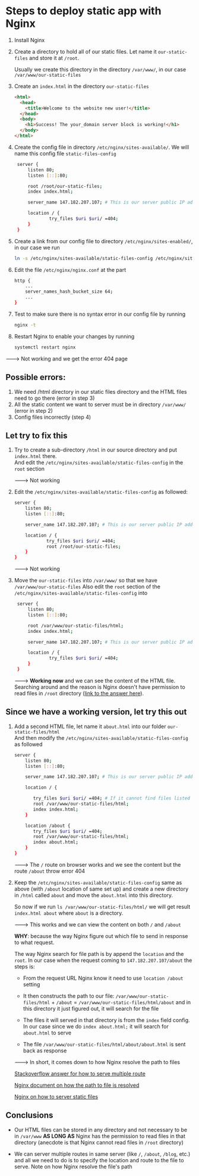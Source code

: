 # Steps to deploy static app with Nginx

1. Install Nginx

2. Create a directory to hold all of our static files. Let name it `our-static-files` and store it at `/root`.

   Usually we create this directory in the directory `/var/www/`, in our case `/var/www/our-static-files`

3. Create an `index.html` in the directory `our-static-files`

   ```html
   <html>
     <head>
       <title>Welcome to the website new user!</title>
     </head>
     <body>
       <h1>Success! The your_domain server block is working!</h1>
     </body>
   </html>
   ```

4. Create the config file in directory `/etc/nginx/sites-available/`. We will name this config file `static-files-config`

   ```bash
    server {
        listen 80;
        listen [::]:80;

        root /root/our-static-files;
        index index.html;

        server_name 147.182.207.107; # This is our server public IP address

        location / {
                try_files $uri $uri/ =404;
        }
    }
   ```

5. Create a link from our config file to directory `/etc/nginx/sites-enabled/`, in our case we run

   ```bash
   ln -s /etc/nginx/sites-available/static-files-config /etc/nginx/sites-enabled/
   ```

6. Edit the file `/etc/nginx/nginx.conf` at the part

   ```bash
   http {
       ...
       server_names_hash_bucket_size 64;
       ...
   }
   ```

7. Test to make sure there is no syntax error in our config file by running

   ```bash
   nginx -t
   ```

8. Restart Nginx to enable your changes by running

   ```bash
   systemctl restart nginx
   ```

---> Not working and we get the error 404 page

## Possible errors:

1. We need /html directory in our static files directory and the HTML files need to go there (error in step 3)
2. All the static content we want to server must be in directory `/var/www/` (error in step 2)
3. Config files incorrectly (step 4)

## Let try to fix this

1. Try to create a sub-directory `/html` in our source directory and put `index.html` there.  
   And edit the `/etc/nginx/sites-available/static-files-config` in the `root` section

   ---> Not working

2. Edit the `/etc/nginx/sites-available/static-files-config` as followed:

   ```bash
   server {
       listen 80;
       listen [::]:80;

       server_name 147.182.207.107; # This is our server public IP address

       location / {
               try_files $uri $uri/ =404;
               root /root/our-static-files;
       }
   }
   ```

   ---> Not working

3. Move the `our-static-files` into `/var/www/` so that we have `/var/www/our-static-files`
   Also edit the `root` section of the `/etc/nginx/sites-available/static-files-config` into

   ```bash
    server {
        listen 80;
        listen [::]:80;

        root /var/www/our-static-files/html;
        index index.html;

        server_name 147.182.207.107; # This is our server public IP address

        location / {
                try_files $uri $uri/ =404;
        }
    }
   ```

   ---> **Working now** and we can see the content of the HTML file. Searching around and the reason is Nginx doesn't have permission to read files in `/root` directory ([link to the answer here](https://stackoverflow.com/questions/52090897/nginx-cant-access-root-directory-in-sites-available)).

## Since we have a working version, let try this out

1. Add a second HTML file, let name it `about.html` into our folder `our-static-files/html`  
   And then modify the `/etc/nginx/sites-available/static-files-config` as followed

   ```bash
   server {
       listen 80;
       listen [::]:80;

       server_name 147.182.207.107; # This is our server public IP address

       location / {

          try_files $uri $uri/ =404; # If it cannot find files listed in index field below, show 404 page
          root /var/www/our-static-files/html;
          index index.html;
       }

       location /about {
          try_files $uri $uri/ =404;
          root /var/www/our-static-files/html;
          index about.html;
       }
   }
   ```

   ---> The `/` route on browser works and we see the content but the route `/about` throw error 404

2. Keep the `/etc/nginx/sites-available/static-files-config` same as above (with `/about` location of same set up) and create a new directory in `/html` called `about` and move the `about.html` into this directory.

   So now if we run `ls /var/www/our-static-files/html/` we will get result `index.html about` where `about` is a directory.

   ---> This works and we can view the content on both `/` and `/about`

   **WHY**: because the way Nginx figure out which file to send in response to what request.

   The way Nginx search for file path is by append the `location` and the `root`. In our case when the request coming to `147.182.207.107/about` the steps is:

   - From the request URL Nginx know it need to use `location /about` setting

   - It then constructs the path to our file: `/var/www/our-static-files/html` + `/about` = `/var/www/our-static-files/html/about` and in this directory it just figured out, it will search for the file

   - The files it will served in that directory is from the `index` field config. In our case since we do `index about.html;` it will search for `about.html` to serve

   - The file `/var/www/our-static-files/html/about/about.html` is sent back as response

   ---> In short, it comes down to how Nginx resolve the path to files

   [Stackoverflow answer for how to serve multiple route](https://stackoverflow.com/questions/54926687/nginx-configuration-for-multiple-static-sites-on-same-server-instance)

   [Nginx document on how the path to file is resolved](http://nginx.org/en/docs/http/ngx_http_core_module.html#root)

   [Nginx on how to server static files](https://docs.nginx.com/nginx/admin-guide/web-server/serving-static-content/)

## Conclusions

- Our HTML files can be stored in any directory and not necessary to be in `/var/www` **AS LONG AS** Nginx has the permission to read files in that directory (anecdote is that Nginx cannot read files in `/root` directory)

- We can server multiple routes in same server (like `/`, `/about`, `/blog`, etc.) and all we need to do is to specify the location and route to the file to serve. Note on how Nginx resolve the file's path
